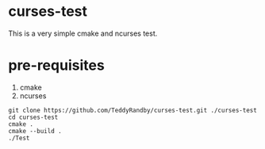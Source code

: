 # curses-test

This is a very simple cmake and ncurses test.

# pre-requisites
  1. cmake
  2. ncurses

```
git clone https://github.com/TeddyRandby/curses-test.git ./curses-test
cd curses-test
cmake .
cmake --build .
./Test
```
